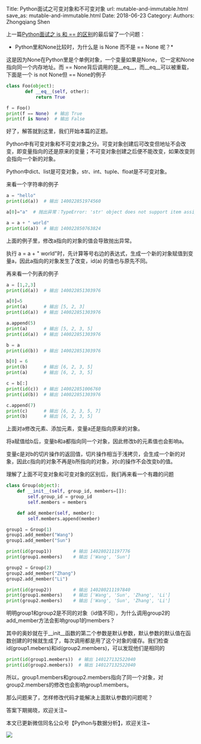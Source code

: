 Title: Python面试之可变对象和不可变对象
url: mutable-and-immutable.html
save_as: mutable-and-immutable.html
Date: 2018-06-23
Category:
Authors: Zhongqiang Shen

上一篇[Python面试之 is 和 == 的区别](https://zhuanlan.zhihu.com/p/35219174)的最后留了一个问题：

*  Python里和None比较时，为什么是 is None 而不是 == None 呢？*

这是因为None在Python里是个单例对象，一个变量如果是None，它一定和None指向同一个内存地址。而 == None背后调用的是\_\_eq\_\_，而\_\_eq\_\_可以被重载，下面是一个 is not None但 == None的例子

```python
class Foo(object):
       def __eq__(self, other):
           return True

f = Foo()
print(f == None)  # 输出 True
print(f is None)  # 输出 False

```

好了，解答就到这里，我们开始本篇的正题。




Python中有可变对象和不可变对象之分。可变对象创建后可改变但地址不会改变，即变量指向的还是原来的变量；不可变对象创建之后便不能改变，如果改变则会指向一个新的对象。

Python中dict、list是可变对象，str、int、tuple、float是不可变对象。

来看一个字符串的例子

```python
a = "hello"
print(id(a))  # 输出 140022851974560

a[0]="a"  # 抛出异常：TypeError: 'str' object does not support item assignment

a = a + " world"
print(id(a))  # 输出 140022850763824

```

上面的例子里，修改a指向的对象的值会导致抛出异常。

执行 a = a + " world"时，先计算等号右边的表达式，生成一个新的对象赋值到变量a，因此a指向的对象发生了改变，id(a) 的值也与原先不同。




再来看一个列表的例子

```python
a = [1,2,3]
print(id(a))  # 输出 140022851303976

a[0]=5
print(a)      # 输出 [5, 2, 3]
print(id(a))  # 输出 140022851303976

a.append(5)
print(a)      # 输出 [5, 2, 3, 5]
print(id(a))  # 输出 140022851303976

b = a
print(id(b))  # 输出 140022851303976

b[0] = 6
print(b)      # 输出 [6, 2, 3, 5]
print(a)      # 输出 [6, 2, 3, 5]

c = b[:]
print(id(c))  # 输出 140022851006760
print(id(b))  # 输出 140022851303976

c.append(7)
print(c)      # 输出 [6, 2, 3, 5, 7]
print(b)      # 输出 [6, 2, 3, 5]

```

上面对a修改元素、添加元素，变量a还是指向原来的对象。

将a赋值给b后，变量b和a都指向同一个对象，因此修改b的元素值也会影响a。

变量c是对b的切片操作的返回值，切片操作相当于浅拷贝，会生成一个新的对象，因此c指向的对象不再是b所指向的对象，对c的操作不会改变b的值。




理解了上面不可变对象和可变对象的区别后，我们再来看一个有趣的问题

```python
class Group(object):
    def __init__(self, group_id, members=[]):
        self.group_id = group_id
        self.members = members

    def add_member(self, member):
        self.members.append(member)

group1 = Group(1)
group1.add_member("Wang")
group1.add_member("Sun")

print(id(group1))        # 输出 140280211197776
print(group1.members)    # 输出 ['Wang', 'Sun']

group2 = Group(2)
group2.add_member("Zhang")
group2.add_member("Li")

print(id(group2))        # 输出 140280211197840 
print(group1.members)    # 输出 ['Wang', 'Sun', 'Zhang', 'Li']
print(group2.members)    # 输出 ['Wang', 'Sun', 'Zhang', 'Li']

```

明明group1和group2是不同的对象（id值不同），为什么调用group2的add\_member方法会影响group1的members？

其中的奥妙就在于\_\_init\_\_函数的第二个参数是默认参数，默认参数的默认值在函数创建的时候就生成了，每次调用都是用了这个对象的缓存。我们检查id(group1.mebers)和id(group2.members)，可以发现他们是相同的

```python
print(id(group1.members))  # 输出 140127132522040
print(id(group2.members))  # 输出 140127132522040

```

所以，group1.members和group2.members指向了同一个对象，对group2.members的修改也会影响group1.members。




那么问题来了，怎样修改代码才能解决上面默认参数的问题呢？




答案下期揭晓，欢迎关注~




本文已更新微信同名公众号【Python与数据分析】，欢迎关注~

![]({static}/images/v2-e9b0b9b9584ccdd3ff4c96b7ecfd8a56_r.jpg)







